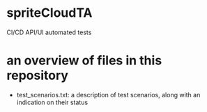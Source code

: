 # spriteCloudTA
CI/CD API/UI automated tests

# an overview of files in this repository
- test_scenarios.txt: a description of test scenarios, along with an indication on their status
